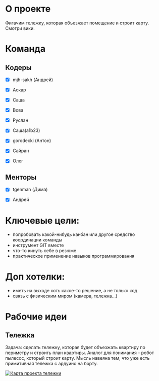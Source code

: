 # О  проекте
Фигачим тележку, которая объезжает помещение и строит карту. Смотри вики. 


# Команда
## Кодеры

- [x] mjh-sakh (Андрей)
- [x] Аскар
- [x] Саша
- [x] Вова
- [x] Руслан
- [x] Саша(a1b23)
- [x] gorodecki (Антон)
- [x] Сайран
- [x] Олег



## Менторы

- [x] tgenman (Дима)
- [x] Андрей


# Ключевые цели:
- попробовать какой-нибудь канбан или другое средство координации команды
- инструмент GIT вместе
- что-то кинуть себе в резюме
- практическое применение навыков программирования


# Доп хотелки:
- иметь на выходе хоть какое-то решение, а не только код
- связь с физическим миром (камера, тележка...)


# Рабочие идеи
## Тележка
Задача: сделать тележку, которая будет объезжать квартиру по периметру и строить план квартиры.
Аналог для понимания - робот пылесос, который строит карту.
Мысль навеяна тем, что уже есть примитивная тележка с ардуино на борту.

[![Карта проекта тележки](https://img.youtube.com/vi/JyJT2D_18iI/0.jpg)](https://www.youtube.com/watch?v=JyJT2D_18iI)
